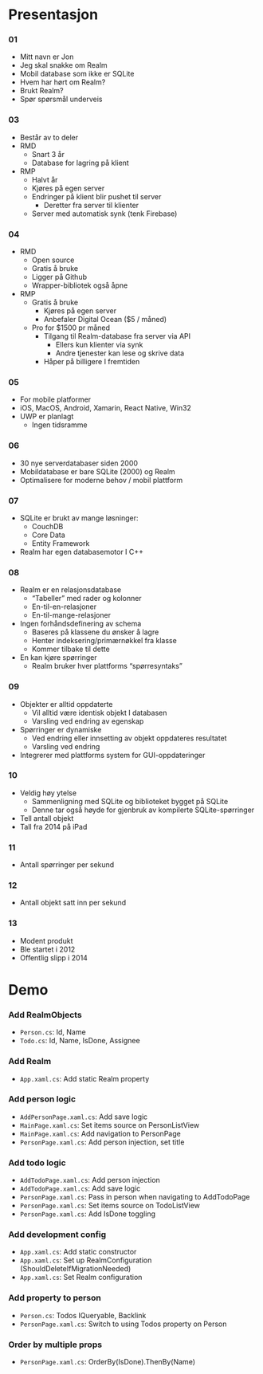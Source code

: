 # Presentasjon

### 01

* Mitt navn er Jon
* Jeg skal snakke om Realm
* Mobil database som ikke er SQLite
* Hvem har hørt om Realm?
* Brukt Realm?
* Spør spørsmål underveis

### 03

* Består av to deler
* RMD
    * Snart 3 år
    * Database for lagring på klient
* RMP
    * Halvt år
    * Kjøres på egen server
    * Endringer på klient blir pushet til server
        * Deretter fra server til klienter
    * Server med automatisk synk (tenk Firebase)

### 04

* RMD
    * Open source
    * Gratis å bruke
    * Ligger på Github
    * Wrapper-bibliotek også åpne
* RMP
    * Gratis å bruke
        * Kjøres på egen server
        * Anbefaler Digital Ocean ($5 / måned)
    * Pro for $1500 pr måned
        * Tilgang til Realm-database fra server via API
            * Ellers kun klienter via synk
            * Andre tjenester kan lese og skrive data
        * Håper på billigere I fremtiden

### 05

* For mobile platformer
* iOS, MacOS, Android, Xamarin, React Native, Win32
* UWP er planlagt
    * Ingen tidsramme

### 06

* 30 nye serverdatabaser siden 2000
* Mobildatabase er bare SQLite (2000) og Realm
* Optimalisere for moderne behov / mobil plattform

### 07

* SQLite er brukt av mange løsninger:
    * CouchDB
    * Core Data
    * Entity Framework
* Realm har egen databasemotor I C++

### 08

* Realm er en relasjonsdatabase
    * “Tabeller” med rader og kolonner
    * En-til-en-relasjoner
    * En-til-mange-relasjoner
* Ingen forhåndsdefinering av schema
    * Baseres på klassene du ønsker å lagre
    * Henter indeksering/primærnøkkel fra klasse
    * Kommer tilbake til dette
* En kan kjøre spørringer
    * Realm bruker hver plattforms “spørresyntaks”

### 09

* Objekter er alltid oppdaterte
    * Vil alltid være identisk objekt I databasen
    * Varsling ved endring av egenskap
* Spørringer er dynamiske
    * Ved endring eller innsetting av objekt oppdateres resultatet
    * Varsling ved endring
* Integrerer med plattforms system for GUI-oppdateringer

### 10

* Veldig høy ytelse
    * Sammenligning med SQLite og biblioteket bygget på SQLite
    * Denne tar også høyde for gjenbruk av kompilerte SQLite-spørringer
* Tell antall objekt
* Tall fra 2014 på iPad

### 11

* Antall spørringer per sekund

### 12

* Antall objekt satt inn per sekund

### 13

* Modent produkt
* Ble startet i 2012
* Offentlig slipp i 2014

# Demo

### Add RealmObjects

* `Person.cs`: Id, Name
* `Todo.cs`: Id, Name, IsDone, Assignee

### Add Realm

* `App.xaml.cs`: Add static Realm property

### Add person logic

* `AddPersonPage.xaml.cs`: Add save logic
* `MainPage.xaml.cs`: Set items source on PersonListView
* `MainPage.xaml.cs`: Add navigation to PersonPage
* `PersonPage.xaml.cs`: Add person injection, set title

### Add todo logic

* `AddTodoPage.xaml.cs`: Add person injection
* `AddTodoPage.xaml.cs`: Add save logic
* `PersonPage.xaml.cs`: Pass in person when navigating to AddTodoPage
* `PersonPage.xaml.cs`: Set items source on TodoListView
* `PersonPage.xaml.cs`: Add IsDone toggling

### Add development config

* `App.xaml.cs`: Add static constructor
* `App.xaml.cs`: Set up RealmConfiguration (ShouldDeleteIfMigrationNeeded)
* `App.xaml.cs`: Set Realm configuration

### Add property to person

* `Person.cs`: Todos IQueryable<Todo>, Backlink
* `PersonPage.xaml.cs`: Switch to using Todos property on Person

### Order by multiple props

* `PersonPage.xaml.cs`: OrderBy(IsDone).ThenBy(Name)